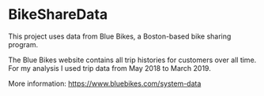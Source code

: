 # BikeShareData
This project uses data from Blue Bikes, a Boston-based bike sharing program. 

The Blue Bikes website contains all trip histories for customers over all time. For my analysis I used trip data from May 2018 to March 2019. 

More information: https://www.bluebikes.com/system-data 
